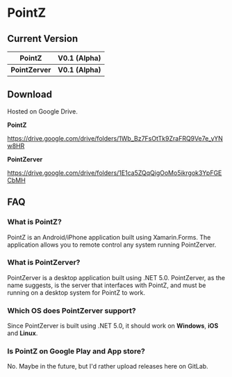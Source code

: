 # PointZ

## Current Version

| PointZ          | V0.1 (Alpha)     |
| --------------- | ---------------- |
| **PointZerver** | **V0.1 (Alpha)** |

## Download

Hosted on Google Drive.

**PointZ**

https://drive.google.com/drive/folders/1Wb_Bz7FsOtTk9ZraFRQ9Ve7e_yYNw8HR

**PointZerver**

https://drive.google.com/drive/folders/1E1ca5ZQqQigOoMo5ikrgok3YpFGECbMH

## FAQ

### What is PointZ?

PointZ is an Android/iPhone application built using Xamarin.Forms. The application allows you to remote control any system running PointZerver.

### What is PointZerver?

PointZerver is a desktop application built using .NET 5.0. PointZerver, as the name suggests, is the server that interfaces with PointZ, and must be running on a desktop system for PointZ to work.

### Which OS does PointZerver support?

Since PointZerver is built using .NET 5.0, it should work on **Windows**, **iOS** and **Linux**.

### Is PointZ on Google Play and App store?

No. Maybe in the future, but I'd rather upload releases here on GitLab.


